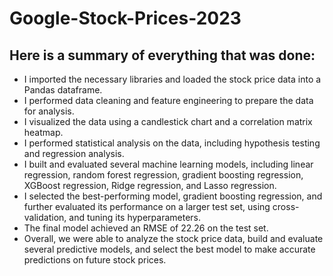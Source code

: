 # Google-Stock-Prices-2023
## Here is a summary of everything that was done:

* I imported the necessary libraries and loaded the stock price data into a Pandas dataframe.
* I performed data cleaning and feature engineering to prepare the data for analysis.
* I visualized the data using a candlestick chart and a correlation matrix heatmap.
* I performed statistical analysis on the data, including hypothesis testing and regression analysis.
* I built and evaluated several machine learning models, including linear regression, random forest regression, gradient boosting regression, XGBoost regression, Ridge regression, and Lasso regression.
* I selected the best-performing model, gradient boosting regression, and further evaluated its performance on a larger test set, using cross-validation, and tuning its hyperparameters.
* The final model achieved an RMSE of 22.26 on the test set.
* Overall, we were able to analyze the stock price data, build and evaluate several predictive models, and select the best model to make accurate predictions on future stock prices.
